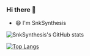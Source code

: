 ### Hi there 👋

* 😄 I'm SnkSynthesis

![SnkSynthesis's GitHub stats](https://github-readme-stats.vercel.app/api?username=SnkSynthesis&count_private=true&show_icons=true)

[![Top Langs](https://github-readme-stats.vercel.app/api/top-langs/?username=SnkSynthesis&langs_count=10)](https://github.com/anuraghazra/github-readme-stats)




<!--
**SnkSynthesis/SnkSynthesis** is a ✨ _special_ ✨ repository because its `README.md` (this file) appears on your GitHub profile.

Here are some ideas to get you started:

- 🔭 I’m currently working on ...
- 🌱 I’m currently learning ...
- 👯 I’m looking to collaborate on ...
- 🤔 I’m looking for help with ...
- 💬 Ask me about ...
- 📫 How to reach me: ...
- 😄 Pronouns: ...
- ⚡ Fun fact: ...
-->

